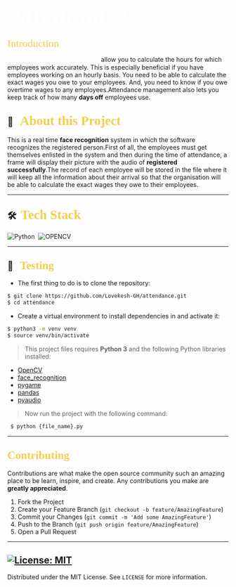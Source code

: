 # <span style="color:#fff; font-family: 'Bebas Neue'; font-size: 2em;">**Attendance** </span>

<span style="color: #f2cf4a; font-family: Babas; font-size: 1.7em;">Introduction
</span>

<span style="color:#fff; font-family: 'Bebas Neue'; font-size: 1.1em;">Attendance Management Systems </span> allow you to calculate the hours for which employees work accurately. This is especially beneficial if you have employees working on an hourly basis. You need to be able to calculate the exact wages you owe to your employees. And, you need to know if you owe overtime wages to any employees.Attendance management also lets you keep track of how many **days off** employees use.

## 🔭 &nbsp; <span style="color: #f2cf4a; font-family: Babas; font-size: 1.4em;">About this Project
</span>

This is a real time **face recognition** system in which the software recognizes the registered person.First of all, the employees
must get themselves enlisted in the system and then during the time of attendance, a frame will display their picture with the audio of **registered successfully**.The record of each employee will be stored in the file where it will keep all the information about their arrival so that the organisation will be able to calculate the exact wages they owe to their employees.

----
## 🛠 &nbsp;<span style="color: #f2cf4a; font-family: Babas; font-size: 1.4em;">Tech Stack
</span>

![Python](https://img.shields.io/badge/python%20-%2314354C.svg?&style=for-the-badge&logo=python&logoColor=white)&nbsp;
![OPENCV](https://img.shields.io/badge/OpenCV-27338e?style=for-the-badge&logo=OpenCV&logoColor=white)

----
## 💼 &nbsp; <span style="color: #f2cf4a; font-family: Babas; font-size: 1.2em;">Testing
</span>

- The first thing to do is to clone the repository:

```sh
$ git clone https://github.com/Lovekesh-GH/attendance.git
$ cd attendance
```


- Create a virtual environment to install dependencies in and activate it:

```sh
$ python3 -m venv venv
$ source venv/bin/activate
```


> This project files requires **Python 3** and the following Python libraries installed:
- [OpenCV](https://opencv.org/)
- [face_recognition](https://pypi.org/project/face-recognition/)
- [pygame](https://pypi.org/project/pygame/)
- [pandas](https://pypi.org/project/pandas/)
- [pyaudio](https://pypi.org/project/PyAudio/)



> Now run the project with the following command:
```bash
 $ python {file_name}.py
```  

----
<!-- CONTRIBUTING -->
## <span style="color: #f2cf4a; font-family: Babas; font-size: 1.2em;">Contributing
</span>


Contributions are what make the open source community such an amazing place to be learn, inspire, and create. Any contributions you make are **greatly appreciated**.

1. Fork the Project
2. Create your Feature Branch (`git checkout -b feature/AmazingFeature`)
3. Commit your Changes (`git commit -m 'Add some AmazingFeature'`)
4. Push to the Branch (`git push origin feature/AmazingFeature`)
5. Open a Pull Request

----

<!-- LICENSE -->
## [![License: MIT](https://img.shields.io/badge/License-MIT-yellow.svg)](https://opensource.org/licenses/MIT)  

Distributed under the MIT License. See `LICENSE` for more information.